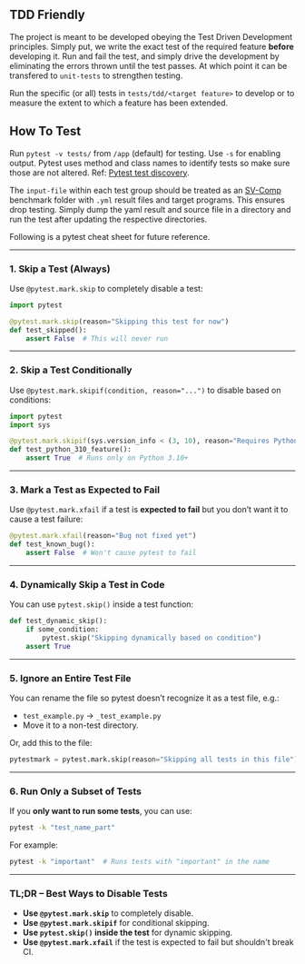 ## TDD Friendly

The project is meant to be developed obeying the Test Driven Development principles. Simply put, we write the exact test of the required feature **before** developing it. Run and fail the test, and simply drive the development by eliminating the errors thrown until the test passes. At which point it can be transfered to `unit-tests` to strengthen testing.  

Run the specific (or all) tests in `tests/tdd/<target feature>` to develop or to measure the extent to which a feature has been extended.

## How To Test

Run `pytest -v tests/` from `/app` (default) for testing. Use `-s` for enabling output. Pytest uses method and class names to identify tests so make sure those are not altered. Ref: [Pytest test discovery](https://docs.pytest.org/en/7.1.x/explanation/goodpractices.html#conventions-for-python-test-discovery).  

The `input-file` within each test group should be treated as an [SV-Comp](https://gitlab.com/sosy-lab/benchmarking/sv-benchmarks/-/tree/main/c/goblint-regression?ref_type=heads) benchmark folder with `.yml` result files and target programs. This ensures drop testing. Simply dump the yaml result and source file in a directory and run the test after updating the respective directories.  

Following is a pytest cheat sheet for future reference.  

---

### **1. Skip a Test (Always)**
Use `@pytest.mark.skip` to completely disable a test:
```python
import pytest

@pytest.mark.skip(reason="Skipping this test for now")
def test_skipped():
    assert False  # This will never run
```

---

### **2. Skip a Test Conditionally**
Use `@pytest.mark.skipif(condition, reason="...")` to disable based on conditions:
```python
import pytest
import sys

@pytest.mark.skipif(sys.version_info < (3, 10), reason="Requires Python 3.10+")
def test_python_310_feature():
    assert True  # Runs only on Python 3.10+
```

---

### **3. Mark a Test as Expected to Fail**
Use `@pytest.mark.xfail` if a test is **expected to fail** but you don’t want it to cause a test failure:
```python
@pytest.mark.xfail(reason="Bug not fixed yet")
def test_known_bug():
    assert False  # Won't cause pytest to fail
```

---

### **4. Dynamically Skip a Test in Code**
You can use `pytest.skip()` inside a test function:
```python
def test_dynamic_skip():
    if some_condition:
        pytest.skip("Skipping dynamically based on condition")
    assert True
```

---

### **5. Ignore an Entire Test File**
You can rename the file so pytest doesn’t recognize it as a test file, e.g.:
- `test_example.py` → `_test_example.py`
- Move it to a non-test directory.

Or, add this to the file:
```python
pytestmark = pytest.mark.skip(reason="Skipping all tests in this file")
```

---

### **6. Run Only a Subset of Tests**
If you **only want to run some tests**, you can use:
```sh
pytest -k "test_name_part"
```
For example:
```sh
pytest -k "important"  # Runs tests with "important" in the name
```

---

### **TL;DR – Best Ways to Disable Tests**
- **Use `@pytest.mark.skip`** to completely disable.
- **Use `@pytest.mark.skipif`** for conditional skipping.
- **Use `pytest.skip()` inside the test** for dynamic skipping.
- **Use `@pytest.mark.xfail`** if the test is expected to fail but shouldn't break CI.
